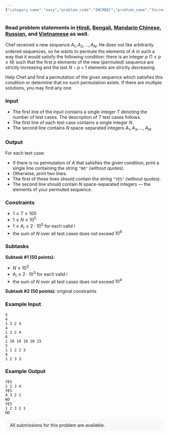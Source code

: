```yaml
---
{"category_name":"easy","problem_code":"INCRDEC","problem_name":"Increasing Decreasing","problemComponents":{"constraints":"","constraintsState":false,"subtasks":"","subtasksState":false,"inputFormat":"","inputFormatState":false,"outputFormat":"","outputFormatState":false,"sampleTestCases":{}},"video_editorial_url":"https://youtu.be/n4lQT_g7wCA","languages_supported":{"0":"CPP14","1":"C","2":"JAVA","3":"PYTH 3.6","4":"CPP17","5":"PYTH","6":"PYP3","7":"CS2","8":"ADA","9":"PYPY","10":"TEXT","11":"PAS fpc","12":"NODEJS","13":"RUBY","14":"PHP","15":"GO","16":"HASK","17":"TCL","18":"PERL","19":"SCALA","20":"LUA","21":"kotlin","22":"BASH","23":"JS","24":"LISP sbcl","25":"rust","26":"PAS gpc","27":"BF","28":"CLOJ","29":"R","30":"D","31":"CAML","32":"FORT","33":"ASM","34":"swift","35":"FS","36":"WSPC","37":"LISP clisp","38":"SQL","39":"SCM guile","40":"PERL6","41":"ERL","42":"CLPS","43":"ICK","44":"NICE","45":"PRLG","46":"ICON","47":"COB","48":"SCM chicken","49":"PIKE","50":"SCM qobi","51":"ST","52":"SQLQ","53":"NEM"},"max_timelimit":1,"source_sizelimit":50000,"problem_author":"admin3","problem_tester":"","date_added":"25-06-2020","tags":{"0":"admin3","1":"easy","2":"ltime85","3":"taran_1407"},"problem_difficulty_level":"Easy","best_tag":"","editorial_url":"https://discuss.codechef.com/problems/INCRDEC","time":{"view_start_date":1593277202,"submit_start_date":1593277202,"visible_start_date":1593277202,"end_date":1735669800},"is_direct_submittable":false,"problemDiscussURL":"https://discuss.codechef.com/search?q=INCRDEC","is_proctored":false,"visitedContests":{},"layout":"problem"}
---
```

### Read problem statements in [Hindi](https://www.codechef.com/download/translated/LTIME85/hindi/INCRDEC.pdf), [Bengali](https://www.codechef.com/download/translated/LTIME85/bengali/INCRDEC.pdf), [Mandarin Chinese](https://www.codechef.com/download/translated/LTIME85/mandarin/INCRDEC.pdf), [Russian](https://www.codechef.com/download/translated/LTIME85/russian/INCRDEC.pdf), and [Vietnamese](https://www.codechef.com/download/translated/LTIME85/vietnamese/INCRDEC.pdf) as well.

Chef received a new sequence $A_1, A_2, \ldots, A_N$. He does not like arbitrarily ordered sequences, so he wants to permute the elements of $A$ in such a way that it would satisfy the following condition: there is an integer $p$ ($1 \le p \le N$) such that the first $p$ elements of the new (permuted) sequence are strictly increasing and the last $N-p+1$ elements are strictly decreasing.

Help Chef and find a permutation of the given sequence which satisfies this condition or determine that no such permutation exists. If there are multiple solutions, you may find any one.

### Input
- The first line of the input contains a single integer $T$ denoting the number of test cases. The description of $T$ test cases follows.
- The first line of each test case contains a single integer $N$.
- The second line contains $N$ space-separated integers $A_1, A_2, \ldots, A_N$.

### Output
For each test case:
- If there is no permutation of $A$ that satisfies the given condition, print a single line containing the string `"NO"` (without quotes).
- Otherwise, print two lines.
- The first of these lines should contain the string `"YES"` (without quotes).
- The second line should contain $N$ space-separated integers ― the elements of your permuted sequence.

### Constraints
- $1 \le T \le 100$
- $1 \le N \le 10^5$
- $1 \le A_i \le 2 \cdot 10^5$ for each valid $i$
- the sum of $N$ over all test cases does not exceed $10^6$

### Subtasks
**Subtask #1 (50 points):**
- $N \le 10^3$
- $A_i \le 2 \cdot 10^3$ for each valid $i$
- the sum of $N$ over all test cases does not exceed $10^4$

**Subtask #2 (50 points):** original constraints

### Example Input
```
5
4
1 3 2 4
4
1 3 2 4
6
1 10 10 10 20 15
5
1 1 2 2 3
4
1 2 3 3
```

### Example Output
```
YES
1 2 3 4
YES
4 3 2 1
NO
YES
1 2 3 2 1
NO
```

<aside style='background: #f8f8f8;padding: 10px 15px;'><div>All submissions for this problem are available.</div></aside>